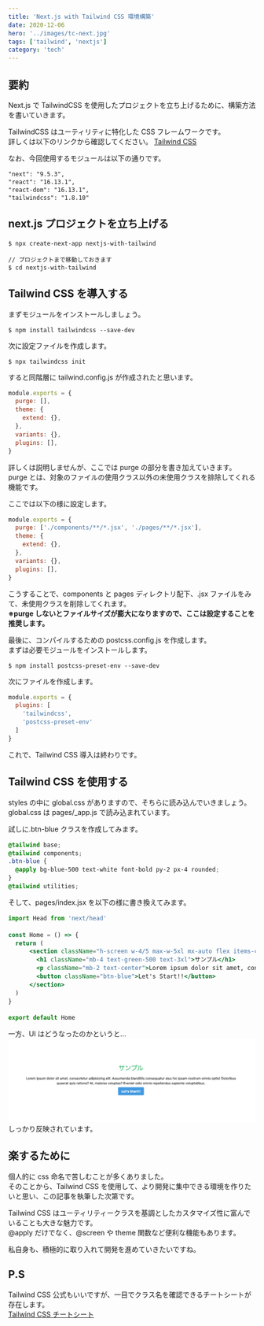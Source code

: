 ```yaml
---
title: 'Next.js with Tailwind CSS 環境構築'
date: 2020-12-06
hero: '../images/tc-next.jpg'
tags: ['tailwind', 'nextjs']
category: 'tech'
---
```


## 要約

Next.js で TailwindCSS を使用したプロジェクトを立ち上げるために、構築方法を書いていきます。

TailwindCSS はユーティリティに特化した CSS フレームワークです。  
詳しくは以下のリンクから確認してください。
[Tailwind CSS](https://tailwindcss.com/)

なお、今回使用するモジュールは以下の通りです。

```
"next": "9.5.3",
"react": "16.13.1",
"react-dom": "16.13.1",
"tailwindcss": "1.8.10"
```

## next.js プロジェクトを立ち上げる

```shell
$ npx create-next-app nextjs-with-tailwind

// プロジェクトまで移動しておきます
$ cd nextjs-with-tailwind
```

<adsense></adsense>

## Tailwind CSS を導入する
まずモジュールをインストールしましょう。

```shell
$ npm install tailwindcss --save-dev
```

次に設定ファイルを作成します。

```shell
$ npx tailwindcss init
```

すると同階層に tailwind.config.js が作成されたと思います。

```js:title=tailwind.config.js
module.exports = {
  purge: [],
  theme: {
    extend: {},
  },
  variants: {},
  plugins: [],
}
```

詳しくは説明しませんが、ここでは purge の部分を書き加えていきます。  
purge とは、対象のファイルの使用クラス以外の未使用クラスを排除してくれる機能です。

ここでは以下の様に設定します。

```js:title=tailwind.config.js
module.exports = {
  purge: ['./components/**/*.jsx', './pages/**/*.jsx'],
  theme: {
    extend: {},
  },
  variants: {},
  plugins: [],
}
```

こうすることで、components と pages ディレクトリ配下、.jsx ファイルをみて、未使用クラスを削除してくれます。  
**※purge しないとファイルサイズが膨大になりますので、ここは設定することを推奨します。**

<adsense></adsense>

最後に、コンパイルするための postcss.config.js を作成します。  
まずは必要モジュールをインストールします。

```shell
$ npm install postcss-preset-env --save-dev
```

次にファイルを作成します。

```js:title=postcss.config.js
module.exports = {
  plugins: [
    'tailwindcss',
    'postcss-preset-env'
  ]
}
```

これで、Tailwind CSS 導入は終わりです。

## Tailwind CSS を使用する

styles の中に global.css がありますので、そちらに読み込んでいきましょう。  
global.css は pages/\_app.js で読み込まれています。

試しに.btn-blue クラスを作成してみます。

```css:title=global.css
@tailwind base;
@tailwind components;
.btn-blue {
  @apply bg-blue-500 text-white font-bold py-2 px-4 rounded;
}
@tailwind utilities;
```

そして、pages/index.jsx を以下の様に書き換えてみます。

```jsx:title=pages/index.jsx
import Head from 'next/head'

const Home = () => {
  return (
      <section className="h-screen w-4/5 max-w-5xl mx-auto flex items-center justify-center flex-col">
        <h1 className="mb-4 text-green-500 text-3xl">サンプル</h1>
        <p className="mb-2 text-center">Lorem ipsum dolor sit amet, consectetur adipisicing elit. Assumenda blanditiis consequatur eius hic ipsam nostrum omnis optio! Doloribus quaerat quis ratione? At, maiores voluptas? Eveniet odio omnis repellendus sapiente voluptatibus.</p>
        <button className="btn-blue">Let's Start!!</button>
      </section>
  )
}

export default Home
```

一方、UI はどうなったのかというと...
![](result-ui.png)
しっかり反映されています。

## 楽するために

個人的に css 命名で苦しむことが多くありました。  
そのことから、Tailwind CSS を使用して、より開発に集中できる環境を作りたいと思い、この記事を執筆した次第です。

Tailwind CSS はユーティリティークラスを基調としたカスタマイズ性に富んでいることも大きな魅力です。  
@apply だけでなく、@screen や theme 関数など便利な機能もあります。

私自身も、積極的に取り入れて開発を進めていきたいですね。

## P.S
Tailwind CSS 公式もいいですが、一目でクラス名を確認できるチートシートが存在します。  
[Tailwind CSS チートシート](https://nerdcave.com/tailwind-cheat-sheet)

